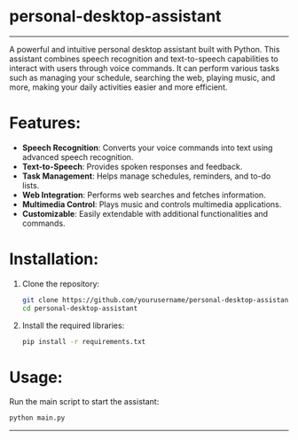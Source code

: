 # personal-desktop-assistant

---

A powerful and intuitive personal desktop assistant built with Python. This assistant combines speech recognition and text-to-speech capabilities to interact with users through voice commands. It can perform various tasks such as managing your schedule, searching the web, playing music, and more, making your daily activities easier and more efficient.

# Features:
- **Speech Recognition**: Converts your voice commands into text using advanced speech recognition.
- **Text-to-Speech**: Provides spoken responses and feedback.
- **Task Management**: Helps manage schedules, reminders, and to-do lists.
- **Web Integration**: Performs web searches and fetches information.
- **Multimedia Control**: Plays music and controls multimedia applications.
- **Customizable**: Easily extendable with additional functionalities and commands.

# Installation:
1. Clone the repository:
   ```bash
   git clone https://github.com/yourusername/personal-desktop-assistant.git
   cd personal-desktop-assistant
   ```
2. Install the required libraries:
   ```bash
   pip install -r requirements.txt
   ```

# Usage:
Run the main script to start the assistant:
```bash
python main.py
```

---
